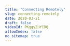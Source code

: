 ```yaml
---
title: "Connecting Remotely"
slug: connecting-remotely
date: 2020-03-21
draft: false
videoId: PKgqyZuYIDQ
allowIndex: false
no_sitemap: true
---
```



